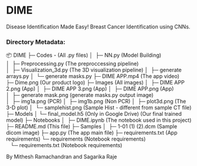 # DIME
Disease Identification Made Easy!
Breast Cancer Identification using CNNs.

### Directory Metadata:


📦 DIME
├─ Codes - (All .py files)
│  ├─ NN.py (Model Building)
│  ├─ Preprocessing.py (The preproccessing pipeline)
│  ├─ Visualization_3d.py (The 3D visualization pipeline)
│  ├─ generate arrays.py
│  └─ generate masks.py
├─ DIME APP.mp4 (The app video)
├─ Dime.png (Our product logo)
├─ Images (All images)
│  ├─ DIME APP 2.png (App)
│  ├─ DIME APP 3.png (App)
│  ├─ DIME APP.png (App)
│  ├─ generate mask.png (generate masks.py output image)
│  ├─ img1a.png (PCR)
│  ├─ img1b.png (Non PCR)
│  ├─ plot3d.png (The 3-D plot)
│  └─ samplehist.png (Sample Hist - different from sample CT file)
├─ Models
│  └─ final_model.h5 (Only in Google Drive) (Our final trained model)
├─ Notebooks
│  ├─ DIME.ipynb (The notebook used in this project)
├─ README.md (This file)
├─ Samples
│  ├─ 1-01 (1) (2).dcm (Sample dicom image)
├─ app.py (The app main file)
├─ requirements.txt (App requirements)
└─ requirements (Notebook requirements)
   └─ requirements.txt (Notebook requirements)


By Mithesh Ramachandran and Sagarika Raje
